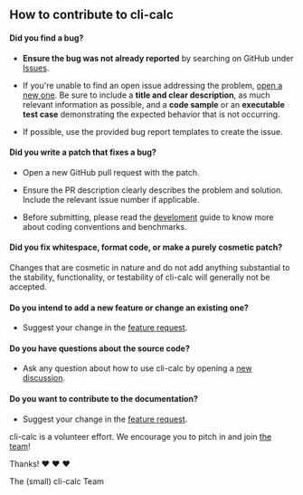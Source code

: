 ## How to contribute to cli-calc

#### **Did you find a bug?**

* **Ensure the bug was not already reported** by searching on GitHub under [Issues](https://github.com/cruisen/cli-calc/issues).

* If you're unable to find an open issue addressing the problem, [open a new one](https://github.com/cruisen/cli-calc/issues/new/choose). Be sure to include a **title and clear description**, as much relevant information as possible, and a **code sample** or an **executable test case** demonstrating the expected behavior that is not occurring.

* If possible, use the provided bug report templates to create the issue.

#### **Did you write a patch that fixes a bug?**

* Open a new GitHub pull request with the patch.

* Ensure the PR description clearly describes the problem and solution. Include the relevant issue number if applicable.

* Before submitting, please read the [develoment](https://github.com/cruisen/cli-calc/blob/main/docs/extras/develop.md) guide to know more about coding conventions and benchmarks.

#### **Did you fix whitespace, format code, or make a purely cosmetic patch?**

Changes that are cosmetic in nature and do not add anything substantial to the stability, functionality, or testability of cli-calc will generally not be accepted.

#### **Do you intend to add a new feature or change an existing one?**

* Suggest your change in the [feature request](https://github.com/cruisen/cli-calc/issues/new?assignees=cruisen&labels=is_enhancement%2C+is_Requirement%2C+need_Triage&template=feature_request.md&title=%5BFEATURE+REQUEST%5D+).

#### **Do you have questions about the source code?**

* Ask any question about how to use cli-calc by opening a [new discussion](https://github.com/cruisen/cli-calc/discussions/new).

#### **Do you want to contribute to the documentation?**

* Suggest your change in the [feature request](https://github.com/cruisen/cli-calc/issues/new?assignees=cruisen&labels=is_enhancement%2C+is_Requirement%2C+need_Triage&template=feature_request.md&title=%5BFEATURE+REQUEST%5D+).


cli-calc is a volunteer effort. We encourage you to pitch in and join [the team](https://github.com/cruisen/cli-calc/graphs/contributors)!

Thanks! :heart: :heart: :heart:

The (small) cli-calc Team
